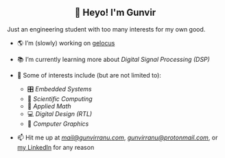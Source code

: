 
<h2 align="center">🌊 Heyo! I'm Gunvir</h2>

Just an engineering student with too many interests for my own good.

- 🌎 I’m (slowly) working on [gelocus](https://github.com/gunvirranu/gelocus)

- 📚 I’m currently learning more about *Digital Signal Processing (DSP)*

- 👀 Some of interests include (but are not limited to):
  - 🎛 *Embedded Systems*
  - 🚀 *Scientific Computing*
  - 🧮 *Applied Math*
  - 💻 *Digital Design (RTL)*
  - 👾 *Computer Graphics*

- 📫 Hit me up at *mail@gunvirranu.com*, *gunvirranu@protonmail.com*, or [my LinkedIn](https://www.linkedin.com/in/gunvirranu) for any reason
